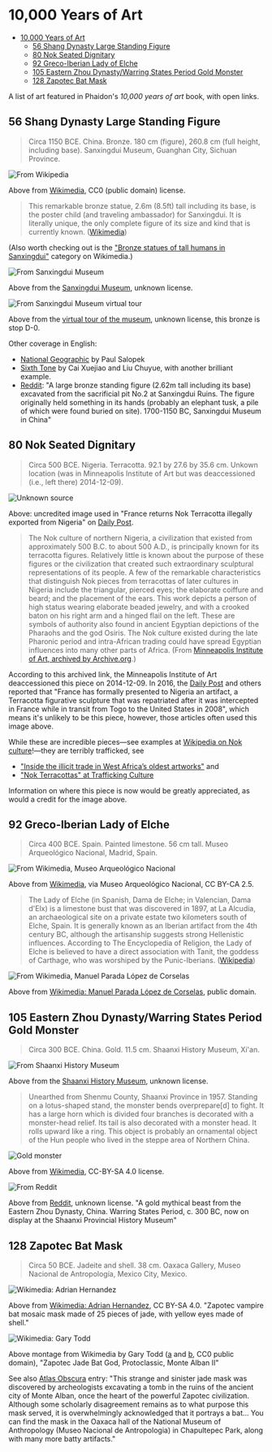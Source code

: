 # 10,000 Years of Art

- [10,000 Years of Art](#10000-years-of-art)
  - [56 Shang Dynasty Large Standing Figure](#56-shang-dynasty-large-standing-figure)
  - [80 Nok Seated Dignitary](#80-nok-seated-dignitary)
  - [92 Greco-Iberian Lady of Elche](#92-greco-iberian-lady-of-elche)
  - [105 Eastern Zhou Dynasty/Warring States Period Gold Monster](#105-eastern-zhou-dynastywarring-states-period-gold-monster)
  - [128 Zapotec Bat Mask](#128-zapotec-bat-mask)

A list of art featured in Phaidon's *10,000 years of art* book, with open links.

## 56 Shang Dynasty Large Standing Figure
> Circa 1150 BCE. China. Bronze. 180 cm (figure), 260.8 cm (full height, including base). Sanxingdui Museum, Guanghan City, Sichuan Province.

![From Wikipedia](./images/56/Bronze_Colossal_Standing_Figure_Sanxingdui_a.jpg)

Above from [Wikimedia](https://commons.wikimedia.org/wiki/File:Bronze_Colossal_Standing_Figure,_Sanxingdui_a.jpg), CC0 (public domain) license.

> This remarkable bronze statue, 2.6m (8.5ft) tall including its base, is the poster child (and traveling ambassador) for Sanxingdui. It is literally unique, the only complete figure of its size and kind that is currently known. ([Wikimedia](https://commons.wikimedia.org/wiki/File:Sanxingdui_Oct_2007_574.jpg))

(Also worth checking out is the ["Bronze statues of tall humans in Sanxingdui"](https://commons.wikimedia.org/wiki/Category:Bronze_statues_of_tall_humans_in_Sanxingdui) category on Wikimedia.)

![From Sanxingdui Museum](./images/56/sxd.png)

Above from the [Sanxingdui Museum](https://www.sxd.cn/en/#/collection/detail/149), unknown license.

![From Sanxingdui Museum virtual tour](./images/56/gumao.jpg)

Above from the [virtual tour of the museum](https://vr.gumao.com/#/tour?id=ad23e8ca5c0a8abb), unknown license, this bronze is stop D-0.

Other coverage in English:
- [National Geographic](https://www.nationalgeographic.com/history/article/bronze-age-relics-sanxingdui-sichuan-china-walk) by Paul Salopek
- [Sixth Tone](https://www.sixthtone.com/news/1007021/Sanxingdui) by Cai Xuejiao and Liu Chuyue, with another brilliant example. 
- [Reddit](https://www.reddit.com/r/ArtefactPorn/comments/yxa5a3/a_large_bronze_standing_figure_262m_tall/): "A large bronze standing figure (2.62m tall including its base) excavated from the sacrificial pit No.2 at Sanxingdui Ruins. The figure originally held something in its hands (probably an elephant tusk, a pile of which were found buried on site). 1700-1150 BC, Sanxingdui Museum in China"

## 80 Nok Seated Dignitary
> Circa 500 BCE. Nigeria. Terracotta. 92.1 by 27.6 by 35.6 cm. Unkown location (was in Minneapolis Institute of Art but was deaccessioned (i.e., left there) 2014-12-09).

![Unknown source](./images/80/nok.jpg)

Above: uncredited image used in "France returns Nok Terracotta illegally exported from Nigeria" on [Daily Post](https://dailypost.ng/2016/05/18/france-returns-nok-terracotta-illegally-exported-from-nigeria/).

> The Nok culture of northern Nigeria, a civilization that existed from approximately 500 B.C. to about 500 A.D., is principally known for its terracotta figures. Relatively little is known about the purpose of these figures or the civilization that created such extraordinary sculptural representations of its people. A few of the remarkable characteristics that distinguish Nok pieces from terracottas of later cultures in Nigeria include the triangular, pierced eyes; the elaborate coiffure and beard; and the placement of the ears. This work depicts a person of high status wearing elaborate beaded jewelry, and with a crooked baton on his right arm and a hinged flail on the left. These are symbols of authority also found in ancient Egyptian depictions of the Pharaohs and the god Osiris. The Nok culture existed during the late Pharonic period and intra-African trading could have spread Egyptian influences into many other parts of Africa. (From [Minneapolis Institute of Art, archived by Archive.org](https://web.archive.org/web/20160310091558/https://collections.artsmia.org/art/5368/seated-dignitary-nok).)

According to this archived link, the Minneapolis Institute of Art deaccessioned this piece on 2014-12-09. In 2016, the [Daily Post](https://dailypost.ng/2016/05/18/france-returns-nok-terracotta-illegally-exported-from-nigeria/) and others reported that "France has formally presented to Nigeria an artifact, a Terracotta figurative sculpture that was repatriated after it was intercepted in France while in transit from Togo to the United States in 2008", which means it's unlikely to be this piece, however, those articles often used this image above.

While these are incredible pieces—see examples at [Wikipedia on Nok culture](https://en.wikipedia.org/wiki/Nok_culture)!—they are terribly trafficked, see
- ["Inside the illicit trade in West Africa’s oldest artworks"](https://mg.co.za/africa/2020-10-25-inside-the-illicit-trade-in-west-africas-oldest-artworks/) and
- ["Nok Terracottas" at Trafficking Culture](https://traffickingculture.org/encyclopedia/case-studies/nok-terracottas/)

Information on where this piece is now would be greatly appreciated, as would a credit for the image above.

## 92 Greco-Iberian Lady of Elche
> Circa 400 BCE. Spain. Painted limestone. 56 cm tall. Museo Arqueológico Nacional, Madrid, Spain.

![From Wikimedia, Museo Arqueológico Nacional](./images/92/Dama_de_Elche.jpg)

Above from [Wikimedia](https://commons.wikimedia.org/wiki/File:Dama_de_Elche.jpg), via Museo Arqueológico Nacional, CC BY-CA 2.5.

> The Lady of Elche (in Spanish, Dama de Elche; in Valencian, Dama d'Elx) is a limestone bust that was discovered in 1897, at La Alcudia, an archaeological site on a private estate two kilometers south of Elche, Spain. It is generally known as an Iberian artifact from the 4th century BC, although the artisanship suggests strong Hellenistic influences. According to The Encyclopedia of Religion, the Lady of Elche is believed to have a direct association with Tanit, the goddess of Carthage, who was worshiped by the Punic-Iberians. ([Wikipedia](https://en.wikipedia.org/wiki/Lady_of_Elche))



![From Wikimedia, Manuel Parada López de Corselas](./images/92/DamaElche01.JPG)

Above from [Wikimedia: Manuel Parada López de Corselas](https://commons.wikimedia.org/wiki/File:DamaElche01.JPG), public domain.


## 105 Eastern Zhou Dynasty/Warring States Period Gold Monster
> Circa 300 BCE. China. Gold. 11.5 cm. Shaanxi History Museum, Xi'an.

![From Shaanxi History Museum](./images/105/sxhm.png)

Above from the [Shaanxi History Museum](https://www.sxhm.com/en/detail/767.html), unknown license.

> Unearthed from Shenmu County, Shaanxi Province in 1957. Standing on a lotus-shaped stand, the monster bends overprepare[d] to fight. It has a large horn which is divided four branches is decorated with a monster-head relief. Its tail is also decorated with a monster head. It rolls upward like a ring. This object is probably an ornamental object of the Hun people who lived in the steppe area of Northern China.

![Gold monster](./images/105/Gold_monster.jpg)

Above from [Wikimedia](https://commons.m.wikimedia.org/wiki/File:Gold_monster.jpg), CC-BY-SA 4.0 license.

![From Reddit](./images/105/reddit.jpg)

Above from [Reddit](https://www.reddit.com/r/ArtefactPorn/comments/jlwyvw/a_gold_mythical_beast_from_the_eastern_zhou/), unknown license. "A gold mythical beast from the Eastern Zhou Dynasty, China. Warring States Period, c. 300 BC, now on display at the Shaanxi Provincial History Museum"

## 128 Zapotec Bat Mask
> Circa 50 BCE. Jadeite and shell. 38 cm. Oaxaca Gallery, Museo Nacional de Antropología, Mexico City, Mexico.

![Wikimedia: Adrian Hernandez](./images/128/Mascara_Dios_Murcielago.jpg)

Above from [Wikimedia: Adrian Hernandez](https://commons.wikimedia.org/wiki/File:Mascara_Dios_Murcielago.jpg), CC BY-SA 4.0. "Zapotec vampire bat mosaic mask made of 25 pieces of jade, with yellow eyes made of shell."

![Wikimedia: Gary Todd](./images/128/gary-todd.jpg)

Above montage from Wikimedia by Gary Todd ([a](https://commons.wikimedia.org/wiki/File:Zapotec_Jade_Bat_God,_Protoclassic,_Monte_Alban_II.jpg) and [b](https://commons.wikimedia.org/wiki/File:Zapotec_Jade_Bat_God,_Protoclassic,_Monte_Alban_II,_19cm.jpg), CC0 public domain), "Zapotec Jade Bat God, Protoclassic, Monte Alban II"

See also [Atlas Obscura](https://www.atlasobscura.com/places/mask-of-the-bat-god) entry: "This strange and sinister jade mask was discovered by archeologists excavating a tomb in the ruins of the ancient city of Monte Alban, once the heart of the powerful Zapotec civilization. Although some scholarly disagreement remains as to what purpose this mask served, it is overwhelmingly acknowledged that it portrays a bat… You can find the mask in the Oaxaca hall of the National Museum of Anthropology (Museo Nacional de Antropologia) in Chapultepec Park, along with many more batty artifacts."